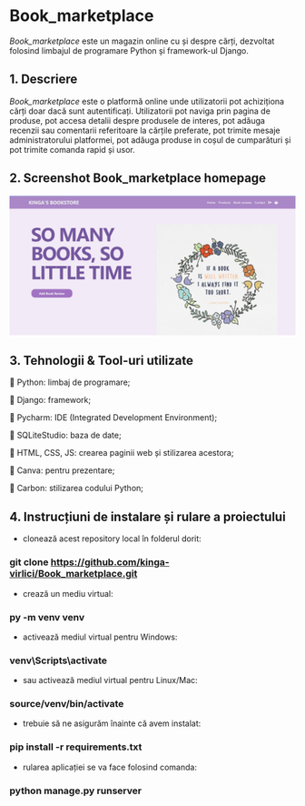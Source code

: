 # **Book_marketplace**
_Book_marketplace_ este un magazin online cu și despre cărți, dezvoltat folosind limbajul de programare Python și framework-ul Django.

## 1. **Descriere**

_Book_marketplace_ este o platformă online unde utilizatorii pot achiziționa cărți doar dacă sunt autentificați. Utilizatorii pot naviga prin pagina de produse, pot accesa detalii despre produsele de interes, pot adăuga recenzii sau comentarii referitoare la cărțile preferate, pot trimite mesaje administratorului platformei, pot adăuga produse in coșul de cumparături și pot trimite comanda rapid și usor.

## 2.  Screenshot Book_marketplace homepage
![Alt Text](photo_marketplace/home.png)

## 3. Tehnologii & Tool-uri utilizate

📌 Python: limbaj de programare;

📌 Django: framework;

📌 Pycharm: IDE (Integrated Development Environment);

📌 SQLiteStudio: baza de date;

📌 HTML, CSS, JS: crearea paginii web și stilizarea acestora;

📌 Canva: pentru prezentare;

📌 Carbon: stilizarea codului Python;


## 4. Instrucțiuni de instalare și rulare a proiectului

* clonează acest repository local în folderul dorit:

### git clone https://github.com/kinga-virlici/Book_marketplace.git

* crează un mediu virtual:

### py -m venv venv

* activează mediul virtual pentru Windows:

### venv\Scripts\activate

* sau activează mediul virtual pentru Linux/Mac:

### source/venv/bin/activate

* trebuie să ne asigurăm înainte că avem instalat:

### pip install -r requirements.txt

* rularea aplicației se va face folosind comanda:

### python manage.py runserver

